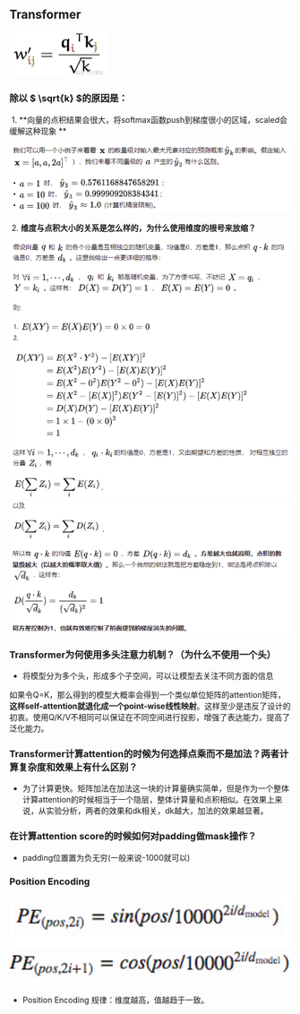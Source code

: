 ## Transformer

<img src="figure/image-20210526212842657.png" alt="image-20210526212842657" style="zoom:50%;" />

### 除以 $ \sqrt{k} $的原因是：

​      1.    **向量的点积结果会很大，将softmax函数push到梯度很小的区域，scaled会缓解这种现象 **

![image-20210526214212484](figure/image-20210526214212484.png)

​       2. **维度与点积大小的关系是怎么样的，为什么使用维度的根号来放缩？**

<img src="figure/image-20210526214833472.png" alt="image-20210526214833472" style="zoom:80%;" />

<img src="figure/image-20210526214935777.png" alt="image-20210526214935777" style="zoom:80%;" />

### **Transformer为何使用多头注意力机制？（为什么不使用一个头）**

+ 将模型分为多个头，形成多个子空间，可以让模型去关注不同方面的信息

如果令Q=K，那么得到的模型大概率会得到一个类似单位矩阵的attention矩阵，**这样self-attention就退化成一个point-wise线性映射**。这样至少是违反了设计的初衷。使用Q/K/V不相同可以保证在不同空间进行投影，增强了表达能力，提高了泛化能力。

### **Transformer计算attention的时候为何选择点乘而不是加法？两者计算复杂度和效果上有什么区别？**

+ 为了计算更快。矩阵加法在加法这一块的计算量确实简单，但是作为一个整体计算attention的时候相当于一个隐层，整体计算量和点积相似。在效果上来说，从实验分析，两者的效果和dk相关，dk越大，加法的效果越显著。

### **在计算attention score的时候如何对padding做mask操作？**

+ padding位置置为负无穷(一般来说-1000就可以)

### Position Encoding

<img src="figure/image-20210526234452789.png" alt="image-20210526234452789" style="zoom:80%;" />

+ Position Encoding  规律：维度越高，值越趋于一致。
